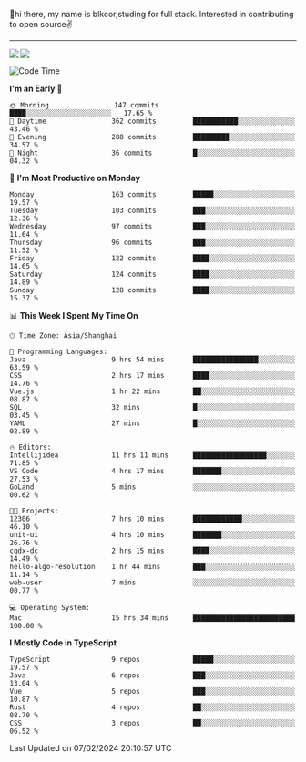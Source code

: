 👋hi there, my name is blkcor,studing for full stack.
Interested in contributing to open source✌️

<hr/>

![](https://github-readme-stats.vercel.app/api?username=blkcor)
<a href="https://github.com/blkcor/github-readme-stats">
    <img align="left" src="https://github-readme-stats.vercel.app/api/top-langs/?username=blkcor&hide=jupyter%20notebook,shaderlab,tex,c%23&langs_count=9" />
</a>


<!--START_SECTION:waka-->
![Code Time](http://img.shields.io/badge/Code%20Time-904%20hrs%202%20mins-blue)

**I'm an Early 🐤** 

```text
🌞 Morning                147 commits         ████░░░░░░░░░░░░░░░░░░░░░   17.65 % 
🌆 Daytime                362 commits         ███████████░░░░░░░░░░░░░░   43.46 % 
🌃 Evening                288 commits         █████████░░░░░░░░░░░░░░░░   34.57 % 
🌙 Night                  36 commits          █░░░░░░░░░░░░░░░░░░░░░░░░   04.32 % 
```
📅 **I'm Most Productive on Monday** 

```text
Monday                   163 commits         █████░░░░░░░░░░░░░░░░░░░░   19.57 % 
Tuesday                  103 commits         ███░░░░░░░░░░░░░░░░░░░░░░   12.36 % 
Wednesday                97 commits          ███░░░░░░░░░░░░░░░░░░░░░░   11.64 % 
Thursday                 96 commits          ███░░░░░░░░░░░░░░░░░░░░░░   11.52 % 
Friday                   122 commits         ████░░░░░░░░░░░░░░░░░░░░░   14.65 % 
Saturday                 124 commits         ████░░░░░░░░░░░░░░░░░░░░░   14.89 % 
Sunday                   128 commits         ████░░░░░░░░░░░░░░░░░░░░░   15.37 % 
```


📊 **This Week I Spent My Time On** 

```text
🕑︎ Time Zone: Asia/Shanghai

💬 Programming Languages: 
Java                     9 hrs 54 mins       ████████████████░░░░░░░░░   63.59 % 
CSS                      2 hrs 17 mins       ████░░░░░░░░░░░░░░░░░░░░░   14.76 % 
Vue.js                   1 hr 22 mins        ██░░░░░░░░░░░░░░░░░░░░░░░   08.87 % 
SQL                      32 mins             █░░░░░░░░░░░░░░░░░░░░░░░░   03.45 % 
YAML                     27 mins             █░░░░░░░░░░░░░░░░░░░░░░░░   02.89 % 

🔥 Editors: 
Intellijidea             11 hrs 11 mins      ██████████████████░░░░░░░   71.85 % 
VS Code                  4 hrs 17 mins       ███████░░░░░░░░░░░░░░░░░░   27.53 % 
GoLand                   5 mins              ░░░░░░░░░░░░░░░░░░░░░░░░░   00.62 % 

🐱‍💻 Projects: 
12306                    7 hrs 10 mins       ████████████░░░░░░░░░░░░░   46.10 % 
unit-ui                  4 hrs 10 mins       ███████░░░░░░░░░░░░░░░░░░   26.76 % 
cqdx-dc                  2 hrs 15 mins       ████░░░░░░░░░░░░░░░░░░░░░   14.49 % 
hello-algo-resolution    1 hr 44 mins        ███░░░░░░░░░░░░░░░░░░░░░░   11.14 % 
web-user                 7 mins              ░░░░░░░░░░░░░░░░░░░░░░░░░   00.77 % 

💻 Operating System: 
Mac                      15 hrs 34 mins      █████████████████████████   100.00 % 
```

**I Mostly Code in TypeScript** 

```text
TypeScript               9 repos             █████░░░░░░░░░░░░░░░░░░░░   19.57 % 
Java                     6 repos             ███░░░░░░░░░░░░░░░░░░░░░░   13.04 % 
Vue                      5 repos             ███░░░░░░░░░░░░░░░░░░░░░░   10.87 % 
Rust                     4 repos             ██░░░░░░░░░░░░░░░░░░░░░░░   08.70 % 
CSS                      3 repos             ██░░░░░░░░░░░░░░░░░░░░░░░   06.52 % 
```




 Last Updated on 07/02/2024 20:10:57 UTC
<!--END_SECTION:waka-->


